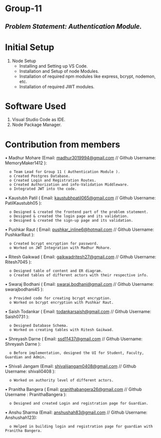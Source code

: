# Group-11

## *Problem Statement: Authentication Module.*

# Initial Setup

1. Node Setup
	- Installing and Setting up VS Code.
	- Installation and Setup of node Modules.
	- Installation of required npm modules like express, bcrypt, nodemon, etc.
	- Installation of required JWT modules.

# Software Used

1. Visual Studio Code as IDE.
2. Node Package Manager.


# Contribution from members

•	Madhur Mohare (Email: madhur3019994@gmail.com // Github Username: MemoryMaker1412 ):  

	  o	Team Lead for Group 11 ( Authentication Module ).  
	  o	Created Postgres Database.
      o	Created Login and Registration Routes.  
      o	Created Authorization and info-Validation Middleware.  
      o	Integrated JWT into the code.  

•	Kaustubh Patil ( Email: kaustubhpatil065@gmail.com // Github Username: PatilKaustubh05 ):

      o	Designed & created the frontend part of the problem statement.  
      o	Designed & created the login page and its validation.  
      o	Designed & created the sign-up page and its validation.  

•	Pushkar Raut ( Email: pushkar_inline6@hotmail.com // Github Username: PushkarRaut ):

      o	Created bcrypt encryption for password.  
      o	Worked on JWT Integration with Madhur Mohare.  

•	Ritesh Gaikwad ( Email: gaikwadritesh27@gmail.com // Github Username: Ritesh7045 ):

      o	Designed table of content and ER diagram.  
      o	Created tables of different actors with their respective info.  

•	Swaraj Bodhani ( Email: swaraj.bodhani@gmail.com // Github Username: swarajbodhani45 ):

      o	Provided code for creating bcrypt encryption.  
      o	Worked on bcrypt encryption with Pushkar Raut.  

•	Saish Todankar ( Email: todankarsaish@gmail.com // Github Username: Saish0731 ):

      o	Designed Database Schema.  
      o	Worked on creating tables with Ritesh Gaikwad.  

•	Shreyash Darne ( Email: ssd11437@gmail.com // Github Username: Shreyash Darne ):

      o	Before implementation, designed the UI for Student, Faculty, Guardian and Admin.  
      
•	Shivali Jangam (Email: shivalijangam0408@gmail.com // Github Username: shivali0408 ):  

	  o	Worked on authority level of different actors.  
	
•	Pranitha Bangera ( Email: pranithabangera26@gmail.com // Github Username : PranithaBangera ):  

	  o	Designed and created Login and registration page for Guardian.

•	Anshu Sharma (Email: anshushah83@gmail.com  // Github Username: Anshushah123):

	  o	Helped in building login and registration page for guardian with Pranitha Bangera.
